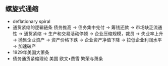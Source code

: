 <!-- 
title: 螺旋式通缩
from: wenzhao
create: 2019-04-01
tags: economics,news
-->

## 螺旋式通缩 
- deflationary spiral
- 通货紧缩的逻辑链条
债务推高 -> 债务集中兑付 -> 筹钱还款 -> 市场缺乏流通性 -> 通货紧缩 -> 生产和交易活动停顿 -> 企业压缩规模，裁员 -> 失业率上升 -> 抛售企业资产 -> 资产价格下跌 -> 企业资产净值下降 -> 拉低企业利润水平 -> 加速破产
- 1929年美国大萧条
- 债务通货紧缩理论 美国 欧文•费雪  繁荣与萧条

